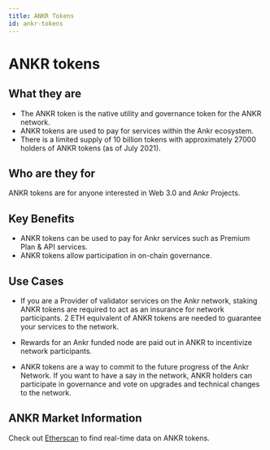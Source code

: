 ```yaml
---
title: ANKR Tokens
id: ankr-tokens
---
```


# ANKR tokens

## What they are
* The ANKR token is the native utility and governance token for the ANKR network. 
* ANKR tokens are used to pay for services within the Ankr ecosystem. 
* There is a limited supply of 10 billion tokens with approximately 27000 holders of ANKR tokens (as of July 2021).

## Who are they for
ANKR tokens are for anyone interested in Web 3.0 and Ankr Projects. 

## Key Benefits
* ANKR tokens can be used to pay for Ankr services such as Premium Plan & API services.
* ANKR tokens allow participation in on-chain governance. 

## Use Cases
 
* If you are a Provider of validator services on the Ankr network, staking ANKR tokens are required to act as an insurance for network participants. 2 ETH equivalent of ANKR tokens are needed to guarantee your services to the network.

* Rewards for an Ankr funded node are paid out in ANKR to incentivize network participants.

* ANKR tokens are a way to commit to the future progress of the Ankr Network. If you want to have a say in the network, ANKR holders can participate in governance and vote on upgrades and technical changes to the network.

## ANKR Market Information
Check out [Etherscan](https://etherscan.io/token/0x8290333cef9e6d528dd5618fb97a76f268f3edd4) to find real-time data on ANKR tokens.